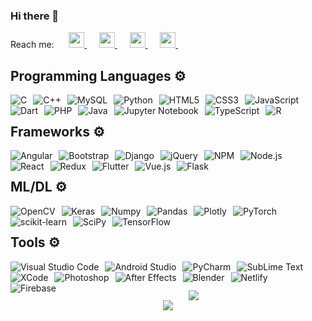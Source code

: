 ### Hi there 👋
<!--
**anuragbansal009/anuragbansal009** is a ✨ _special_ ✨ repository because its `README.md` (this file) appears on your GitHub profile.
--> Reach me: &nbsp;&nbsp;&nbsp;&nbsp; <a href="https://www.linkedin.com/in/anurag-bansal-1196291b7/">
  <img src="https://image.flaticon.com/icons/png/512/174/174857.png" width="25px;">
</a> &nbsp;&nbsp;&nbsp;&nbsp; <a href="mailto:bansal.anurag568@gmail.com">
  <img src="https://img.icons8.com/color/48/000000/gmail--v2.png" width="25px;">
</a> &nbsp;&nbsp;&nbsp;&nbsp; <a href="https://twitter.com/anuragbansal009">
  <img src="https://img.icons8.com/fluent/48/000000/twitter.png" width="25px;">
</a> &nbsp;&nbsp;&nbsp;&nbsp; <a href="https://www.instagram.com/anuragbansal009/">
  <img src="https://img.icons8.com/fluent/48/000000/instagram-new.png" width="25px;">
</a> &nbsp;&nbsp;&nbsp;&nbsp; <h2>
  <b>Programming Languages ⚙️ </b>
</h2>
<section><p align = "center">
  <img style="float: left; margin-right: 10px;" alt="C" src="https://img.shields.io/badge/c-%2300599C.svg?style=for-the-badge&logo=c&logoColor=white" />
  <img style="float: left; margin-right: 10px;" alt="C++" src="https://img.shields.io/badge/c++-%2300599C.svg?style=for-the-badge&logo=c%2B%2B&logoColor=white" />
  <img style="float: left; margin-right: 10px;" alt="MySQL" src="https://img.shields.io/badge/mysql-%23161616.svg?style=for-the-badge&logo=mysql&logoColor=white" />
  <img style="float: left; margin-right: 10px;" alt="Python" src="https://img.shields.io/badge/python-3670A0?style=for-the-badge&logo=python&logoColor=ffdd54" />
  <img style="float: left; margin-right: 10px;" alt="HTML5" src="https://img.shields.io/badge/html5-%23E34F26.svg?style=for-the-badge&logo=html5&logoColor=white" />
  <img style="float: left; margin-right: 10px;" alt="CSS3" src="https://img.shields.io/badge/css3-%231572B6.svg?style=for-the-badge&logo=css3&logoColor=white" />
  <img style="float: left; margin-right: 10px;" alt="JavaScript" src="https://img.shields.io/badge/javascript-%23323330.svg?style=for-the-badge&logo=javascript&logoColor=%23F7DF1E" />
  <img style="float: left; margin-right: 10px;" alt="Dart" src="https://img.shields.io/badge/dart-%230175C2.svg?style=for-the-badge&logo=dart&logoColor=white" />
  <img style="float: left; margin-right: 10px;" alt="PHP" src="https://img.shields.io/badge/php-%23777BB4.svg?style=for-the-badge&logo=php&logoColor=white" />
  <img style="float: left; margin-right: 10px;" alt="Java" src="https://img.shields.io/badge/java-%23ED8B00.svg?style=for-the-badge&logo=java&logoColor=white" />
  <img style="float: left; margin-right: 10px;" alt="Jupyter Notebook" src="https://img.shields.io/badge/jupyter-%23FA0F00.svg?style=for-the-badge&logo=jupyter&logoColor=white" />
  <img style="float: left; margin-right: 10px;" alt="TypeScript" src="https://img.shields.io/badge/typescript-%23007ACC.svg?style=for-the-badge&logo=typescript&logoColor=white" />
  <img style="float: left; margin-right: 10px;" alt="R" src="https://img.shields.io/badge/r-%23276DC3.svg?style=for-the-badge&logo=r&logoColor=white" />
  
  </p></section>
<br />
<h2>
  <b>Frameworks ⚙️ </b>
</h2>
<section><p align = "center">
  <img style="float: left; margin-right: 10px;" alt="Angular" src="https://img.shields.io/badge/angular-%23DD0031.svg?style=for-the-badge&logo=angular&logoColor=white" />
  <img style="float: left; margin-right: 10px;" alt="Bootstrap" src="https://img.shields.io/badge/bootstrap-%23563D7C.svg?style=for-the-badge&logo=bootstrap&logoColor=white" />
  <img style="float: left; margin-right: 10px;" alt="Django" src="https://img.shields.io/badge/django-%23092E20.svg?style=for-the-badge&logo=django&logoColor=white" />
  <img style="float: left; margin-right: 10px;" alt="jQuery" src="https://img.shields.io/badge/jquery-%230769AD.svg?style=for-the-badge&logo=jquery&logoColor=white" />
  <img style="float: left; margin-right: 10px;" alt="NPM" src="https://img.shields.io/badge/NPM-%23000000.svg?style=for-the-badge&logo=npm&logoColor=white" />
  <img style="float: left; margin-right: 10px;" alt="Node.js" src="https://img.shields.io/badge/node.js-6DA55F?style=for-the-badge&logo=node.js&logoColor=white" />
  <img style="float: left; margin-right: 10px;" alt="React" src="https://img.shields.io/badge/react-%2320232a.svg?style=for-the-badge&logo=react&logoColor=%2361DAFB" />
  <img style="float: left; margin-right: 10px;" alt="Redux" src="https://img.shields.io/badge/redux-%23593d88.svg?style=for-the-badge&logo=redux&logoColor=white" />
  <img style="float: left; margin-right: 10px;" alt="Flutter" src="https://img.shields.io/badge/Flutter-%2302569B.svg?style=for-the-badge&logo=Flutter&logoColor=white" />
  <img style="float: left; margin-right: 10px;" alt="Vue.js" src="https://img.shields.io/badge/vuejs-%2335495e.svg?style=for-the-badge&logo=vuedotjs&logoColor=%234FC08D" />
  <img style="float: left; margin-right: 10px;" alt="Flask" src="https://img.shields.io/badge/flask-%23000.svg?style=for-the-badge&logo=flask&logoColor=white" />
  </p></section>
<br />

<h2>
  <b>ML/DL ⚙️ </b>
</h2>
<section><p align = "center">
  <img style="float: left; margin-right: 10px;" alt="OpenCV" src="https://img.shields.io/badge/opencv-%23white.svg?style=for-the-badge&logo=opencv&logoColor=white" />
  <img style="float: left; margin-right: 10px;" alt="Keras" src="https://img.shields.io/badge/Keras-%23D00000.svg?style=for-the-badge&logo=Keras&logoColor=white" />
  <img style="float: left; margin-right: 10px;" alt="Numpy" src="https://img.shields.io/badge/numpy-%23013243.svg?style=for-the-badge&logo=numpy&logoColor=white" />
  <img style="float: left; margin-right: 10px;" alt="Pandas" src="https://img.shields.io/badge/pandas-%23150458.svg?style=for-the-badge&logo=pandas&logoColor=white" />
  <img style="float: left; margin-right: 10px;" alt="Plotly" src="https://img.shields.io/badge/Plotly-%233F4F75.svg?style=for-the-badge&logo=plotly&logoColor=white" />
  <img style="float: left; margin-right: 10px;" alt="PyTorch" src="https://img.shields.io/badge/PyTorch-%23EE4C2C.svg?style=for-the-badge&logo=PyTorch&logoColor=white" />
  <img style="float: left; margin-right: 10px;" alt="scikit-learn" src="https://img.shields.io/badge/scikit--learn-%23F7931E.svg?style=for-the-badge&logo=scikit-learn&logoColor=white" />
  <img style="float: left; margin-right: 10px;" alt="SciPy" src="https://img.shields.io/badge/SciPy-%230C55A5.svg?style=for-the-badge&logo=scipy&logoColor=%white" />
  <img style="float: left; margin-right: 10px;" alt="TensorFlow" src="https://img.shields.io/badge/TensorFlow-%23FF6F00.svg?style=for-the-badge&logo=TensorFlow&logoColor=white" />
  </p></section>
<br />

<h2>
  <b>Tools ⚙️ </b>
</h2>
<section><p align = "center">
  <img style="float: left; margin-right: 10px;" alt="Visual Studio Code" src="https://img.shields.io/badge/VS%20Code-0078d7.svg?style=for-the-badge&logo=visual-studio-code&logoColor=white" />
  <img style="float: left; margin-right: 10px;" alt="Android Studio" src="https://img.shields.io/badge/Android%20Studio-3DDC84.svg?style=for-the-badge&logo=android-studio&logoColor=white" />
  <img style="float: left; margin-right: 10px;" alt="PyCharm" src="https://img.shields.io/badge/pycharm-143?style=for-the-badge&logo=pycharm&logoColor=black&color=black&labelColor=green" />
  <img style="float: left; margin-right: 10px;" alt="SubLime Text" src="https://img.shields.io/badge/sublime_text-%23575757.svg?style=for-the-badge&logo=sublime-text&logoColor=important" />
  <img style="float: left; margin-right: 10px;" alt="XCode" src="https://img.shields.io/badge/Xcode-007ACC?style=for-the-badge&logo=Xcode&logoColor=white" />
  <img style="float: left; margin-right: 10px;" alt="Photoshop" src="https://img.shields.io/badge/Photoshop-%2331A8FF.svg?style=for-the-badge&logo=adobephotoshop&logoColor=white" />
  <img style="float: left; margin-right: 10px;" alt="After Effects" src="https://img.shields.io/badge/After%20Effects-9999FF.svg?style=for-the-badge&logo=Adobe%20After%20Effects&logoColor=white" />
  <img style="float: left; margin-right: 10px;" alt="Blender" src="https://img.shields.io/badge/Blender-%23F5792A.svg?style=for-the-badge&logo=blender&logoColor=white" />
  <img style="float: left; margin-right: 10px;" alt="Netlify" src="https://img.shields.io/badge/netlify-%23000000.svg?style=for-the-badge&logo=netlify&logoColor=#00C7B7" />
  <img style="float: left; margin-right: 10px;" alt="Firebase" src="https://img.shields.io/badge/firebase-%23039BE5.svg?style=for-the-badge&logo=firebase" />
  </p></section>
<br />
<h2></h2><p align = "center">
<img src="https://github-readme-stats.vercel.app/api?username=anuragbansal009&show_icons=true&theme=algolia" /><br />
<img src="https://github-readme-stats.vercel.app/api/top-langs/?username=anuragbansal009&layout=compact&theme=radical" /></p>
